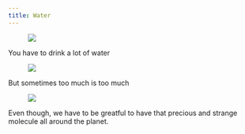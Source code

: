 ```yaml
---
title: Water
---
```


<figure>

<img src="/img/agua.jpg">

</figure>

<p>You have to drink a lot of water</p>

<figure>

<img src="/img/drown.jpg">

</figure>
<p>But sometimes too much is too much</p>

<figure>

<img src="/img/festa.jpg">

</figure>

<p>Even though, we have to be greatful to have
that precious and strange molecule all around the planet.</p>